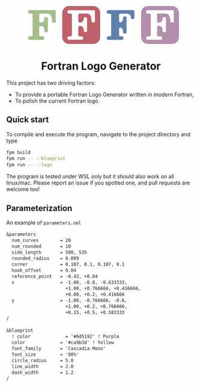 <p align="center">
  <img src="./data/logo_green_letter.svg" style="width:20%">
  <img src="./data/logo_red_rounded.svg" style="width:20%">
  <img src="./data/logo_blue_chobby.svg" style="width:20%">
  <img src="./data/logo_purple_regular.svg" style="width:20%">
</p>

<h1 align="center">
  Fortran Logo Generator
</h1>

This project has two driving factors:

* To provide a portable Fortran Logo Generator written in modern Fortran,
* To polish the current Fortran logo.

## Quick start

To compile and execute the program, navigate to the project directory and type
```bash
fpm build
fpm run -- --blueprint
fpm run -- --logo
```
The program is tested under WSL only but it should also work on all linux/mac. Please report an issue if you spotted one, and pull requests are welcome too!

## Parameterization

An example of `parameters.nml`

```
&parameters
  num_curves        = 20
  num_rounded       = 10
  side_length       = 500, 535
  rounded_radius    = 0.009
  corner            = 0.107, 0.1, 0.107, 0.1
  hook_offset       = 0.04
  reference_point   = -0.43, +0.04
  x                 = -1.00, -0.8, -0.633333, 
                      +1.00, +0.766666, +0.416666, 
                      +0.00, +0.2, +0.416666
  y                 = -1.00, -0.766666, -0.6, 
                      +1.00, +0.2, +0.766666, 
                      +0.15, +0.5, +0.583333
/

&blueprint
  ! color             = '#6d5192' ! Purple
  color             = '#ca9b3d' ! Yellow
  font_family       = 'Cascadia Mono'
  font_size         = '80%'
  circle_radius     = 5.0
  line_width        = 2.0
  dash_width        = 1.2
/
```
